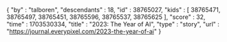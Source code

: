 {
  "by" : "talboren",
  "descendants" : 18,
  "id" : 38765027,
  "kids" : [ 38765471, 38765497, 38765451, 38765596, 38765537, 38765625 ],
  "score" : 32,
  "time" : 1703530334,
  "title" : "2023: The Year of AI",
  "type" : "story",
  "url" : "https://journal.everypixel.com/2023-the-year-of-ai"
}
